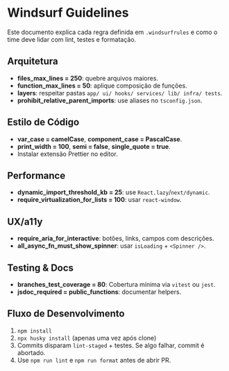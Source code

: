 # Windsurf Guidelines

Este documento explica cada regra definida em `.windsurfrules` e como o time deve lidar com lint, testes e formatação.

## Arquitetura

- **files_max_lines = 250**: quebre arquivos maiores.
- **function_max_lines = 50**: aplique composição de funções.
- **layers**: respeitar pastas `app/ ui/ hooks/ services/ lib/ infra/ tests`.
- **prohibit_relative_parent_imports**: use aliases no `tsconfig.json`.

## Estilo de Código

- **var_case = camelCase**, **component_case = PascalCase**.
- **print_width = 100**, **semi = false**, **single_quote = true**.
- Instalar extensão Prettier no editor.

## Performance

- **dynamic_import_threshold_kb = 25**: use `React.lazy`/`next/dynamic`.
- **require_virtualization_for_lists = 100**: usar `react-window`.

## UX/a11y

- **require_aria_for_interactive**: botões, links, campos com descrições.
- **all_async_fn_must_show_spinner**: usar `isLoading` + `<Spinner />`.

## Testing & Docs

- **branches_test_coverage = 80**: Cobertura mínima via `vitest` ou `jest`.
- **jsdoc_required = public_functions**: documentar helpers.

## Fluxo de Desenvolvimento

1. `npm install`
2. `npx husky install` (apenas uma vez após clone)
3. Commits disparam `lint-staged` + testes. Se algo falhar, commit é abortado.
4. Use `npm run lint` e `npm run format` antes de abrir PR.
